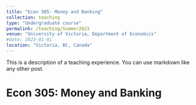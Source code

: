 ```yaml
---
title: "Econ 305: Money and Banking"
collection: teaching
type: "Undergraduate course"
permalink: /teaching/Summer2023
venue: "University of Victoria, Department of Economics"
#date: 2023-01-01
location: "Victoria, BC, Canada"
---
```


This is a description of a teaching experience. You can use markdown like any other post.

Econ 305: Money and Banking
======
